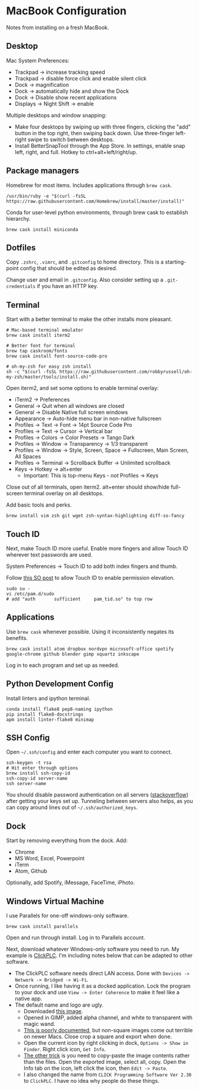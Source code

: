 MacBook Configuration
=====================

Notes from installing on a fresh MacBook.

Desktop
-------

Mac System Preferences:

 * Trackpad -> increase tracking speed
 * Trackpad -> disable force click and enable silent click
 * Dock -> magnification
 * Dock -> automatically hide and show the Dock
 * Dock -> Disable show recent applications
 * Displays -> Night Shift -> enable

Multiple desktops and window snapping:
 * Make four desktops by swiping up with three fingers, clicking the "add" button in the top right, then swiping back down. Use three-finger left-right swipe to switch between desktops.
 * Install BetterSnapTool through the App Store. In settings, enable snap left, right, and full. Hotkey to ctrl+alt+left/right/up.

Package managers
----------------

Homebrew for most items. Includes applications through `brew cask`.

```
/usr/bin/ruby -e "$(curl -fsSL https://raw.githubusercontent.com/Homebrew/install/master/install)"
```

Conda for user-level python environments, through brew cask to establish hierarchy.

```
brew cask install miniconda
```

Dotfiles
--------

Copy `.zshrc`, `.vimrc`, and `.gitconfig` to home directory. This is a starting-point config that should be edited as desired.

Change user and email in `.gitconfig`. Also consider setting up a `.git-credentials` if you have an HTTP key.

Terminal
--------

Start with a better terminal to make the other installs more pleasant.

```
# Mac-based terminal emulator
brew cask install iterm2

# Better font for terminal
brew tap caskroom/fonts
brew cask install font-source-code-pro

# oh-my-zsh for easy zsh install
sh -c "$(curl -fsSL https://raw.githubusercontent.com/robbyrussell/oh-my-zsh/master/tools/install.sh)"
```

Open iterm2, and set some options to enable terminal overlay:

 * iTerm2 -> Preferences
 * General -> Quit when all windows are closed
 * General -> Disable Native full screen windows
 * Appearance -> Auto-hide menu bar in non-native fullscreen
 * Profiles -> Text -> Font -> 14pt Source Code Pro
 * Profiles -> Text -> Cursor -> Vertical bar
 * Profiles -> Colors -> Color Presets -> Tango Dark
 * Profiles -> Window -> Transparency -> 1/3 transparent
 * Profiles -> Window -> Style, Screen, Space -> Fullscreen, Main Screen, All Spaces
 * Profiles -> Terminal -> Scrollback Buffer -> Unlimited scrollback
 * Keys -> Hotkey -> alt+enter
    - Important: This is top-menu Keys - *not* Profiles -> Keys

Close out of all terminals, open iterm2. alt+enter should show/hide full-screen terminal overlay on all desktops.

Add basic tools and perks.

```
brew install vim zsh git wget zsh-syntax-highlighting diff-so-fancy
```

Touch ID
--------

Next, make Touch ID more useful. Enable more fingers and allow Touch ID wherever
text passwords are used.

System Preferences -> Touch ID to add both index fingers and thumb.

Follow [this SO post](https://apple.stackexchange.com/a/306324/43814) to allow
Touch ID to enable permission elevation.

```
sudo su -
vi /etc/pam.d/sudo
# add "auth       sufficient     pam_tid.so" to top row
```

Applications
------------

Use `brew cask` whenever possible. Using it inconsistently negates its benefits.

```
brew cask install atom dropbox nordvpn microsoft-office spotify google-chrome github blender gimp xquartz inkscape
```

Log in to each program and set up as needed.

Python Development Config
-------------------------

Install linters and ipython terminal.

```
conda install flake8 pep8-naming ipython
pip install flake8-docstrings
apm install linter-flake8 minimap
```

SSH Config
----------

Open `~/.ssh/config` and enter each computer you want to connect.

```
ssh-keygen -t rsa
# Hit enter through options
brew install ssh-copy-id
ssh-copy-id server-name
ssh server-name
```

You should disable password authentication on all servers ([stackoverflow](https://stackoverflow.com/questions/20898384/ssh-disable-password-authentication)) after getting your keys set up. Tunneling between servers also helps, as you can copy around lines out of `~/.ssh/authorized_keys`.

Dock
----

Start by removing everything from the dock. Add:

 * Chrome
 * MS Word, Excel, Powerpoint
 * iTerm
 * Atom, Github

Optionally, add Spotify, iMessage, FaceTime, iPhoto.

Windows Virtual Machine
-----------------------

I use Parallels for one-off windows-only software.

```
brew cask install parallels
```

Open and run through install. Log in to Parallels account.

Next, download whatever Windows-only software you need to run. My example is
[ClickPLC](https://support.automationdirect.com/products/clickplcs.html). I'm
including notes below that can be adapted to other software.

 * The ClickPLC software needs direct LAN access. Done with `Devices -> Network -> Bridged -> Wi-Fi`.
 * Once running, I like having it as a docked application. Lock the program to your dock and use `View -> Enter Coherence` to make it feel like a native app.
 * The default name and logo are ugly.
   - Downloaded [this image](https://cdn.automationdirect.com/images/products/large/l_c011dred.jpg).
   - Opened in GIMP, added alpha channel, and white to transparent with magic wand.
   - [This is poorly documented](https://discussions.apple.com/thread/8562625), but non-square images come out terrible on newer Macs. Close crop a square and export when done.
   - Open the current icon by right clicking in dock, `Options -> Show in Finder`. Right click icon, `Get Info`.
   - [The other trick](https://superuser.com/questions/605830/mac-get-info-always-showing-png-icon-instead-of-the-icon) is you need to copy-paste the image contents rather than the files. Open the exported image, select all, copy. Open the Info tab on the icon, left click the icon, then `Edit -> Paste`.
   - I also changed the name from `CLICK Programming Software Ver 2.30` to `ClickPLC`. I have no idea why people do these things.
